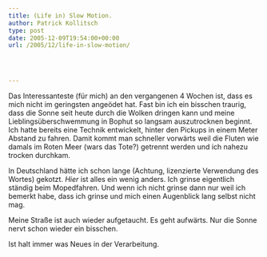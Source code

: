 ```yaml
---
title: (Life in) Slow Motion.
author: Patrick Kollitsch
type: post
date: 2005-12-09T19:54:00+00:00
url: /2005/12/life-in-slow-motion/




---
```

Das Interessanteste (f&uuml;r mich) an den vergangenen 4 Wochen ist, dass es mich nicht im geringsten ange&ouml;det hat. Fast bin ich ein bisschen traurig, dass die Sonne seit heute durch die Wolken dringen kann und meine Lieblings&uuml;berschwemmung in Bophut so langsam auszutrocknen beginnt. Ich hatte bereits eine Technik entwickelt, hinter den Pickups in einem Meter Abstand zu fahren. Damit kommt man schneller vorw&auml;rts weil die Fluten wie damals im Roten Meer (wars das Tote?) getrennt werden und ich nahezu trocken durchkam.

In Deutschland h&auml;tte ich schon lange (Achtung, lizenzierte Verwendung des Wortes) gekotzt. _Hier_ ist alles ein wenig anders. Ich grinse eigentlich st&auml;ndig beim Mopedfahren. Und wenn ich nicht grinse dann nur weil ich bemerkt habe, dass ich grinse und mich einen Augenblick lang selbst nicht mag. 

Meine Stra&szlig;e ist auch wieder aufgetaucht. Es geht aufw&auml;rts. Nur die Sonne nervt schon wieder ein bisschen.

Ist halt immer was Neues in der Verarbeitung.
